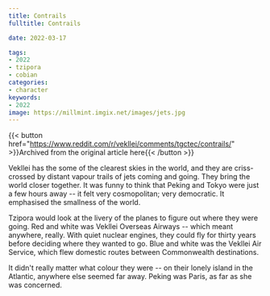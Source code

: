 ```yaml
---
title: Contrails
fulltitle: Contrails

date: 2022-03-17

tags:
- 2022
- tzipora
- cobian
categories:
- character
keywords:
- 2022
image: https://millmint.imgix.net/images/jets.jpg
---
```


{{< button href="https://www.reddit.com/r/vekllei/comments/tgctec/contrails/" >}}Archived from the original article here{{< /button >}}

Vekllei has the some of the clearest skies in the world, and they are criss-crossed by distant vapour trails of jets coming and going. They bring the world closer together. It was funny to think that Peking and Tokyo were just a few hours away -- it felt very cosmopolitan; very democratic. It emphasised the smallness of the world.

Tzipora would look at the livery of the planes to figure out where they were going. Red and white was Vekllei Overseas Airways -- which meant anywhere, really. With quiet nuclear engines, they could fly for thirty years before deciding where they wanted to go. Blue and white was the Vekllei Air Service, which flew domestic routes between Commonwealth destinations. 

It didn't really matter what colour they were -- on their lonely island in the Atlantic, anywhere else seemed far away. Peking was Paris, as far as she was concerned.

